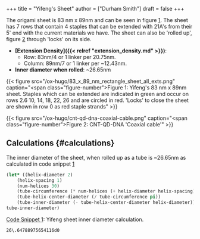+++
title = "Yifeng's Sheet"
author = ["Durham Smith"]
draft = false
+++

The origami sheet is 83 nm x 89nm and can be seen in figure [1](#figure--fig:yifeng-sheet). The sheet has 7 rows that contain 4 staples that can be extended with 21A's from their 5' end with the current materials we have. The sheet can also be 'rolled up', figure [2](#figure--fig:cnt-qd-dna-coaxial-cable) through 'locks' on its side.

-   **[Extension Density]({{< relref "extension_density.md" >}})**:
    -   Row: 83nm/4 or 1 linker per 20.75nm.
    -   Column: 89nm/7 or 1 linker per ~12.43nm.
-   **Inner diameter when rolled**: ~26.65nm

<a id="figure--fig:yifeng-sheet"></a>

{{< figure src="/ox-hugo/83_x_89_nm_rectangle_sheet_all_exts.png" caption="<span class=\"figure-number\">Figure 1: </span>Yifeng's 83 nm x 89nm sheet. Staples which can be extended are indicated in green and occur on rows 2.6 10, 14, 18, 22, 26 and are circled in red. 'Locks' to close the sheet are shown in row 0 as red staple strands" >}}

<a id="figure--fig:cnt-qd-dna-coaxial-cable"></a>

{{< figure src="/ox-hugo/cnt-qd-dna-coaxial-cable.png" caption="<span class=\"figure-number\">Figure 2: </span>CNT-QD-DNA 'Coaxial cable'" >}}


## Calculations {#calculations}

The inner diameter of the sheet, when rolled up as a tube is ~26.65nm as calculated in code snippet [1](#org73f854d)

<a id="code-snippet--code:sheet-inner-diameter"></a>
```lisp
(let* ((helix-diameter 2)
   	(helix-spacing 1)
   	(num-helices 30)
   	(tube-circumference (* num-helices (+ helix-diameter helix-spacing))) ;; This is the tube circumference as measured around the center of the helices
   	(tube-helix-center-diameter (/ tube-circumference pi))
   	(tube-inner-diameter (- tube-helix-center-diameter helix-diameter)))
tube-inner-diameter)
```
<div class="src-block-caption">
  <span class="src-block-number"><a href="#code-snippet--code:sheet-inner-diameter">Code Snippet 1</a>:</span>
  Yifeng sheet inner diameter calculation.
</div>

```text
26\.64788975654116d0
```
